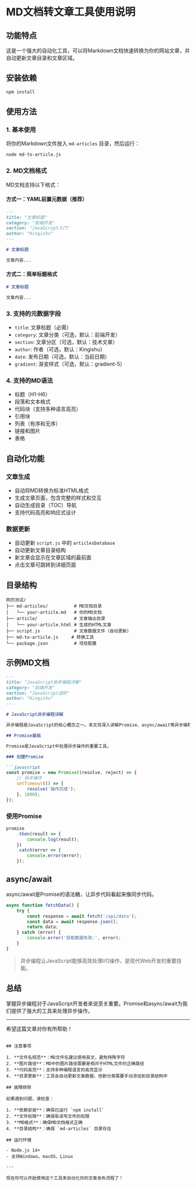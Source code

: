 # MD文档转文章工具使用说明

## 功能特点

这是一个强大的自动化工具，可以将Markdown文档快速转换为你的网站文章，并自动更新文章目录和文章区域。

## 安装依赖

```bash
npm install
```

## 使用方法

### 1. 基本使用

将你的Markdown文件放入 `md-articles` 目录，然后运行：

```bash
node md-to-article.js
```

### 2. MD文档格式

MD文档支持以下格式：

#### 方式一：YAML前置元数据（推荐）

```markdown
---
title: "文章标题"
category: "前端开发"
section: "JavaScript入门"
author: "Kingishu"
---

# 文章标题

文章内容...
```

#### 方式二：简单标题格式

```markdown
# 文章标题

文章内容...
```

### 3. 支持的元数据字段

- `title`: 文章标题（必需）
- `category`: 文章分类（可选，默认：前端开发）
- `section`: 文章分区（可选，默认：技术文章）
- `author`: 作者（可选，默认：Kingishu）
- `date`: 发布日期（可选，默认：当前日期）
- `gradient`: 渐变样式（可选，默认：gradient-5）

### 4. 支持的MD语法

- 标题（H1-H6）
- 段落和文本格式
- 代码块（支持多种语言高亮）
- 引用块
- 列表（有序和无序）
- 链接和图片
- 表格

## 自动化功能

### 文章生成
- 自动将MD转换为标准HTML格式
- 生成文章页面，包含完整的样式和交互
- 自动生成目录（TOC）导航
- 支持代码高亮和响应式设计

### 数据更新
- 自动更新 `script.js` 中的 `articlesDatabase`
- 自动更新文章目录结构
- 新文章会显示在文章区域的最前面
- 点击文章可跳转到详细页面

## 目录结构

```
网页测试/
├── md-articles/          # MD文档目录
│   └── your-article.md   # 你的MD文档
├── article/              # 文章输出目录
│   └── your-article.html # 生成的HTML文章
├── script.js             # 文章数据文件（自动更新）
├── md-to-article.js     # 转换工具
└── package.json          # 项目配置
```

## 示例MD文档

```markdown
---
title: "JavaScript异步编程详解"
category: "前端开发"
section: "JavaScript进阶"
author: "Kingishu"
---

# JavaScript异步编程详解

异步编程是JavaScript的核心概念之一。本文将深入讲解Promise、async/await等异步编程技术。

## Promise基础

Promise是JavaScript中处理异步操作的重要工具。

### 创建Promise

```javascript
const promise = new Promise((resolve, reject) => {
    // 异步操作
    setTimeout(() => {
        resolve('操作完成');
    }, 1000);
});
```

### 使用Promise

```javascript
promise
    .then(result => {
        console.log(result);
    })
    .catch(error => {
        console.error(error);
    });
```

## async/await

async/await是Promise的语法糖，让异步代码看起来像同步代码。

```javascript
async function fetchData() {
    try {
        const response = await fetch('/api/data');
        const data = await response.json();
        return data;
    } catch (error) {
        console.error('获取数据失败:', error);
    }
}
```

> 异步编程让JavaScript能够高效处理I/O操作，是现代Web开发的重要技能。

## 总结

掌握异步编程对于JavaScript开发者来说至关重要。Promise和async/await为我们提供了强大的工具来处理异步操作。

---

希望这篇文章对你有所帮助！
```

## 注意事项

1. **文件名规范**：MD文件名建议使用英文，避免特殊字符
2. **图片路径**：MD中的图片路径需要是相对于HTML文件的正确路径
3. **代码高亮**：支持多种编程语言的高亮显示
4. **目录更新**：工具会自动更新文章数据，但新分类需要手动添加到目录结构中

## 故障排除

如果遇到问题，请检查：

1. **依赖安装**：确保已运行 `npm install`
2. **文件权限**：确保有读写文件的权限
3. **MD格式**：确保MD文档格式正确
4. **目录结构**：确保 `md-articles` 目录存在

## 运行环境

- Node.js 14+
- 支持Windows、macOS、Linux

---

现在你可以开始使用这个工具来自动化你的文章发布流程了！